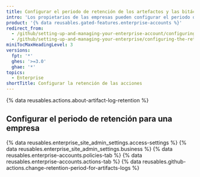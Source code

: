 ```yaml
---
title: Configurar el periodo de retención de los artefactos y las bitácoras de las GitHub Actions en tu cuenta empresarial
intro: 'Los propietarios de las empresas pueden configurar el periodo de retención para los artefactos y las bitácoras de las {% data variables.product.prodname_actions %} en una cuenta empresarial.'
product: '{% data reusables.gated-features.enterprise-accounts %}'
redirect_from:
  - /github/setting-up-and-managing-your-enterprise-account/configuring-the-retention-period-for-github-actions-artifacts-and-logs-in-your-enterprise-account
  - /github/setting-up-and-managing-your-enterprise/configuring-the-retention-period-for-github-actions-artifacts-and-logs-in-your-enterprise-account
miniTocMaxHeadingLevel: 3
versions:
  fpt: '*'
  ghes: '>=3.0'
  ghae: '*'
topics:
  - Enterprise
shortTitle: Configurar la retención de las acciones
---
```


{% data reusables.actions.about-artifact-log-retention %}

## Configurar el periodo de retención para una empresa

{% data reusables.enterprise_site_admin_settings.access-settings %}
{% data reusables.enterprise_site_admin_settings.business %}
{% data reusables.enterprise-accounts.policies-tab %}
{% data reusables.enterprise-accounts.actions-tab %}
{% data reusables.github-actions.change-retention-period-for-artifacts-logs  %}
